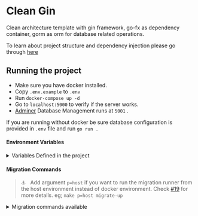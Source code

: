 # Clean Gin

Clean architecture template with gin framework, go-fx as dependency container, gorm as orm for database related operations.

To learn about project structure and dependency injection please go through [here](https://medium.com/wesionary-team/dependency-injection-with-go-fx-b698a6585cf0?source=friends_link&sk=26f391ae41c493946ee3434be2ed4971)

## Running the project

-   Make sure you have docker installed.
-   Copy `.env.example` to `.env`
-   Run `docker-compose up -d`
-   Go to `localhost:5000` to verify if the server works.
-   [Adminer](https://www.adminer.org/) Database Management runs at `5001` .

If you are running without docker be sure database configuration is provided in `.env` file and run `go run .`

#### Environment Variables

<details>
    <summary>Variables Defined in the project </summary>

| Key            | Value                    | Desc                             |
| -------------- | ------------------------ | -------------------------------- |
| `SERVER_PORT`  | `5000`                   | Port at which app runs           |
| `ENV`          | `development,production` | App running Environment          |
| `LOG_OUTPUT`   | `./server.log`           | Output Directory to save logs    |
| `DB_USER`      | `username`               | Database Username                |
| `DB_PASS`      | `password`               | Database Password                |
| `DB_HOST`      | `0.0.0.0`                | Database Host                    |
| `DB_PORT`      | `3306`                   | Database Port                    |
| `DB_NAME`      | `test`                   | Database Name                    |
| `JWT_SECRET`   | `secret`                 | JWT Token Secret key             |
| `ADMINER_PORT` | `5001`                   | Adminer DB Port                  |
| `DEBUG_PORT`   | `5002`                   | Port that delve debugger runs in |

</details>

#### Migration Commands

> ⚓️ &nbsp; Add argument `p=host` if you want to run the migration runner from the host environment instead of docker environment.
> Check [#19](https://go_api_deploy_heroku/issues/19) for more details. eg; `make p=host migrate-up`

<details>
    <summary>Migration commands available</summary>

| Command             | Desc                                           |
| ------------------- | ---------------------------------------------- |
| `make migrate-up`   | runs migration up command                      |
| `make migrate-down` | runs migration down command                    |
| `make force`        | Set particular version but don't run migration |
| `make goto`         | Migrate to particular version                  |
| `make drop`         | Drop everything inside database                |
| `make create`       | Create new migration file(up & down)           |

</details>


